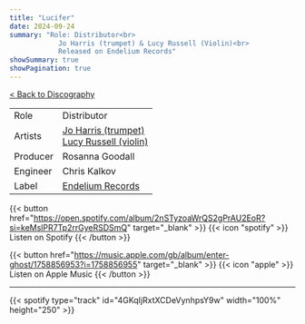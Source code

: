 ```yaml
---
title: "Lucifer"
date: 2024-09-24
summary: "Role: Distributor<br>
            Jo Harris (trumpet) & Lucy Russell (Violin)<br>
            Released on Endelium Records"
showSummary: true
showPagination: true
---
```

[< Back to Discography](/discography)

| | |
|-|-|
|Role|Distributor|
|Artists|[Jo Harris (trumpet)](https://www.joharrismusic.com/)<br>[Lucy Russell (violin)](https://www.rcm.ac.uk/hp/professors/details/?id=02538)|
|Producer|Rosanna Goodall|
|Engineer|Chris Kalkov|
|Label|[Endelium Records](https://endelium.com)|

{{< button href="https://open.spotify.com/album/2nSTyzoaWrQS2gPrAU2EoR?si=keMslPR7Tp2rrGyeRSDSmQ" target="_blank" >}}
{{< icon "spotify" >}} Listen on Spotify
{{< /button >}}

{{< button href="https://music.apple.com/gb/album/enter-ghost/1758856953?i=1758856955" target="_blank" >}}
{{< icon "apple" >}} Listen on Apple Music
{{< /button >}}

---

{{< spotify type="track" id="4GKqIjRxtXCDeVynhpsY9w" width="100%" height="250" >}}
